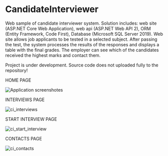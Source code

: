 # CandidateInterviewer
Web sample of candidate interviewer system. Solution includes: web site (ASP.NET Core Web Application), web api (ASP.NET Web API 2), ORM (Entity Framework, Code First), Database (Microsoft SQL Server 2019). Web site allows job applicants to be tested in a selected subject. After passing the test, the system processes the results of the responses and displays a table with the final grades. The employer can see which of the candidates received the highest marks and contact them.

Project is under development. Source code does not uploaded fully to the repository!


HOME PAGE


![Application screenshotes](https://user-images.githubusercontent.com/54624273/65337971-e057a980-dbd1-11e9-8cf0-f58c7d9eec52.png)


INTERVIEWS PAGE


![ci_interviews](https://user-images.githubusercontent.com/54624273/66349768-5134ea80-e962-11e9-8ecf-ecf85f8d6b01.png)


START INTERVIEW PAGE


![ci_start_interview](https://user-images.githubusercontent.com/54624273/66419673-281d6400-ea0d-11e9-821e-482858d70da8.png)


CONTACTS PAGE


![ci_contacts](https://user-images.githubusercontent.com/54624273/65337983-e5b4f400-dbd1-11e9-9de8-b7e7ab60bfbc.png)
